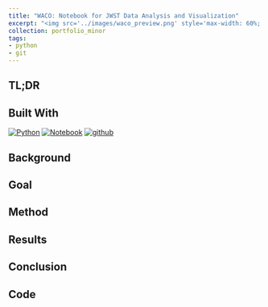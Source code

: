 ```yaml
---
title: "WACO: Notebook for JWST Data Analysis and Visualization"
excerpt: "<img src='../images/waco_preview.png' style='max-width: 60%; display: inline-block;'>"
collection: portfolio_minor
tags:
- python
- git
---
```


## TL;DR


## Built With

[![Python][python]][python-url]
[![Notebook][notebook]][notebook-url] 
[![github][github]][github-url]

[github]: https://img.shields.io/badge/github-%23121011.svg?style=for-the-badge&logo=github&logoColor=white
[github-url]: https://github.com/

[python]: https://img.shields.io/badge/Python-3776AB?style=for-the-badge&logo=python&logoColor=white
[python-url]: https://www.python.org/

[notebook]: https://img.shields.io/badge/Made%20with-Jupyter-orange?style=for-the-badge&logo=Jupyter
[notebook-url]: https://jupyter.org/

## Background

## Goal

## Method

## Results

## Conclusion 

## Code
